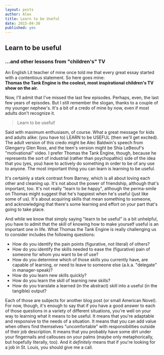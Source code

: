 ```yaml
---
layout: posts
author: Alex
title: Learn to be Useful
date: 2015-04-30
published: yes
---
```


## Learn to be useful
### ...and other lessons from "children's" TV

An English Lit teacher of mine once told me that every great essay started with a contentious statement. So here goes mine:<br>
**Thomas the Tank Engine is the coolest, most inspirational children's TV show on the air.**

Now, I'll admit that I've missed the last few episodes. Perhaps, even, the last few years of episodes.
But I still remember the slogan, thanks to a couple of my younger nephew's. It's a bit of a credo of mine by now, even if most adults don't recognize it.

>Learn to be useful!

Said with maximum enthusiasm, of course. What a great message for kids and adults alike: (you have to) LEARN to be USEFUL (then we'll get excited).
The adult version of this credo might be Alec Baldwin's speech from Glengarry Glen Ross,
and the teen's version might be Shia LeBeouf's "motivational" video. I prefer Thomas the Tank Engine, though,
because he represents the sort of industrial (rather than psychopathic) side of the idea that you (yes, you) have to actively do something
in order to be of any use to anyone. The most important thing you can learn is learning to be useful.

It's certainly a stark contrast from Barney, which is all about loving each other and cleaning up.
It's not about the power of friendship, although that's important, too.
It's not really "learn to be happy", although the perma-smile on Thomas might suggest that he's happiest when he's useful (just like some of us).
It's about acquiring skills that mean something to someone, and acknowledging that there's some learning and effort on your part that's going to take place.

And while we know that simply saying "learn to be useful" is a bit unhelpful, you have to admit that the skill of knowing how to make yourself useful is an important one in life.
What Thomas the Tank Engine is really challenging us to consider includes the following questions:

+ How do you identify the pain points (figurative, not literal) of others?
+ How do you identify the skills needed to ease the (figurative) pain of someone for whom you want to be of use?
+ How do you determine which of those skills you currently have, are capable of learning, or need to leave to someone else (a.k.a. "delegate" in manager-speak)?
+ How do you learn new skills quickly?
+ How do you learn the skill of learning new skills?
+ How do you translate a learned (in the abstract) skill into a useful (in the tangible) output?

Each of those are subjects for another blog post (or small American Novel). For now, though, it's enough to say that if you have a good answer to each of those
questions in a variety of different situations, you're well on your way to learning what it means to be useful.
It means that you're adaptable and responsive to the needs of a situation.
It means that you can add value when others find themselves "uncomfortable" with responsibilities outside of their job description.
It means that you probably have some dirt under your fingernails and callouses on your palms (maybe only metaphorically, but hopefully literally, too).
And it *definitely* means that if you're looking for a job in St. Louis, you should give me a call.

